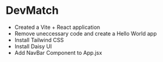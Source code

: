 # DevMatch

- Created a Vite + React application
- Remove uneccessary code and create a Hello World app
- Install Tailwind CSS
- Install Daisy UI
- Add NavBar Component to App.jsx
